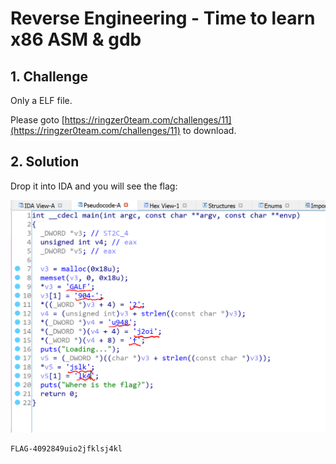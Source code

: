 # Reverse Engineering - Time to learn x86 ASM & gdb

## 1. Challenge

Only a ELF file.

Please goto [https://ringzer0team.com/challenges/11](https://ringzer0team.com/challenges/11) to download.

## 2. Solution

Drop it into IDA and you will see the flag:

![](pic0.png)

```
FLAG-4092849uio2jfklsj4kl
```